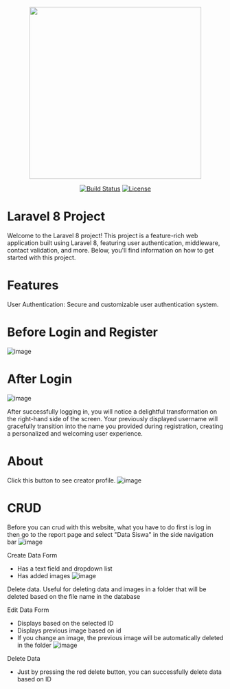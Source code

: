 <p align="center"><a href="https://laravel.com" target="_blank"><img src="https://raw.githubusercontent.com/laravel/art/master/logo-lockup/5%20SVG/2%20CMYK/1%20Full%20Color/laravel-logolockup-cmyk-red.svg" width="400"></a></p>

<p align="center">
<a href="https://travis-ci.org/laravel/framework"><img src="https://travis-ci.org/laravel/framework.svg" alt="Build Status"></a>
<a href="https://packagist.org/packages/laravel/framework"><img src="https://img.shields.io/packagist/l/laravel/framework" alt="License"></a>
</p>

# Laravel 8 Project
Welcome to the Laravel 8 project! This project is a feature-rich web application built using Laravel 8, featuring user authentication, middleware, contact validation, and more. Below, you'll find information on how to get started with this project.

# Features
User Authentication: Secure and customizable user authentication system.
# Before Login and Register
![image](https://github.com/davarezza/Academic-Laravel-8-App/assets/132239881/84eea3c1-7568-4322-b1f8-99b2bae73c45)
# After Login

![image](https://github.com/davarezza/Academic-Laravel-8-App/assets/132239881/4f0416dd-5db7-4156-aa6c-53d1fec462e9)

After successfully logging in, you will notice a delightful transformation on the right-hand side of the screen. Your previously displayed username will gracefully transition into the name you provided during registration, creating a personalized and welcoming user experience.

# About 
Click this button to see creator profile.
![image](https://github.com/davarezza/Academic-Laravel-8-App/assets/132239881/1b8667cd-4ef4-44db-b609-5f92fba3e3fa)

# CRUD
Before you can crud with this website, what you have to do first is log in then go to the report page and select "Data Siswa" in the side navigation bar
![image](https://github.com/davarezza/Academic-Laravel-8-App/assets/132239881/63568095-9101-4653-bfd4-55a5fc390e9d)

Create Data Form
- Has a text field and dropdown list
- Has added images
![image](https://github.com/davarezza/Academic-Laravel-8-App/assets/132239881/ae2ac20f-7e44-4346-8c0a-4888fb6c8508)

Delete data.
Useful for deleting data and images in a folder that will be deleted based on the file name in the database

Edit Data Form
- Displays based on the selected ID
- Displays previous image based on id
- If you change an image, the previous image will be automatically deleted in the folder
![image](https://github.com/davarezza/Academic-Laravel-8-App/assets/132239881/f0c2ae87-dfad-4143-a420-01e7ec9cbed8)

Delete Data
- Just by pressing the red delete button, you can successfully delete data based on ID





